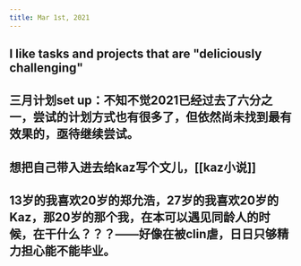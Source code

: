 ```yaml
---
title: Mar 1st, 2021
---
```


## I like tasks and projects that are "deliciously challenging"
## 三月计划set up：不知不觉2021已经过去了六分之一，尝试的计划方式也有很多了，但依然尚未找到最有效果的，亟待继续尝试。
## 想把自己带入进去给kaz写个文儿，[[kaz小说]]
## 13岁的我喜欢20岁的郑允浩，27岁的我喜欢20岁的Kaz，那20岁的那个我，在本可以遇见同龄人的时候，在干什么？？？——好像在被clin虐，日日只够精力担心能不能毕业。
